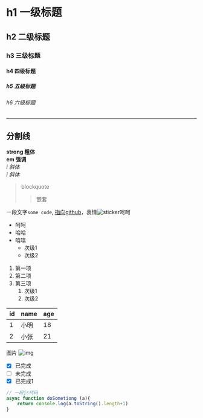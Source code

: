# h1 一级标题
## h2 二级标题
### h3 三级标题
#### h4 四级标题
##### h5 五级标题
###### h6 六级标题

  
---
分割线
---

**strong 粗体**  
__em 强调__  
*i 斜体*  
_i 斜体_  

> blockquote
> > 嵌套

一段文字`some code`, [指向github](https://github.com)，表情![sticker](aru/1)呵呵

* 呵呵
* 哈哈
* 嘻嘻
    * 次级1
    * 次级2

1. 第一项
2. 第二项
3. 第三项
    1. 次级1
    2. 次级2
    
| id | name | age |
|--- | ---- | --- |
| 1  | 小明  |  18 |
| 2  | 小张  |  21 |

图片
![img](https://s2.ax1x.com/2020/01/22/1AD3zn.jpg)

- [x] 已完成
- [ ] 未完成
- [x] 已完成1

```javascript
// 一段js代码
async function doSometiong (a){
    return console.log(a.toString().length+1)
} 
```